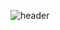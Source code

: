 ![header](https://capsule-render.vercel.app/api?type=waving&color=auto&height=300&section=header&text=Hangjoo&fontSize=90&fontAlignY=30&FontColor=000000)
